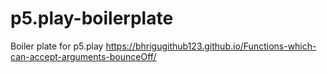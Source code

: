 # p5.play-boilerplate
Boiler plate for p5.play
https://bhrigugithub123.github.io/Functions-which-can-accept-arguments-bounceOff/
